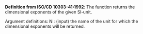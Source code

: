 **Definition from ISO/CD 10303-41:1992**: The function returns the dimensional exponents of the given SI-unit.

<!-- end of short definition -->


Argument definitions:
N : (input) the name of the unit for which the dimensional exponents will be returned.
